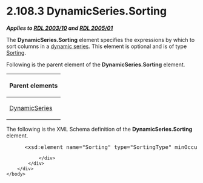 <html dir="LTR" xmlns:mshelp="http://msdn.microsoft.com/mshelp" xmlns:ddue="http://ddue.schemas.microsoft.com/authoring/2003/5" xmlns:xlink="http://www.w3.org/1999/xlink" xmlns:tool="http://www.microsoft.com/tooltip">
    <head>
        <meta http-equiv="Content-Type" content="text/html; CHARSET=utf-8"></meta>
        <meta name="save" content="history"></meta>
        <title>2.108.3 DynamicSeries.Sorting</title>
        <xml>
            <mshelp:toctitle title="2.108.3 DynamicSeries.Sorting"></mshelp:toctitle>
            <mshelp:rltitle title="[MS-RDL]: DynamicSeries.Sorting"></mshelp:rltitle>
            <mshelp:keyword index="A" term="91280eb6-8699-4fdd-994d-1ae455e5b849"></mshelp:keyword>
            <mshelp:attr name="DCSext.ContentType" value="open specification"></mshelp:attr>
            <mshelp:attr name="AssetID" value="91280eb6-8699-4fdd-994d-1ae455e5b849"></mshelp:attr>
            <mshelp:attr name="TopicType" value="kbRef"></mshelp:attr>
            <mshelp:attr name="DCSext.Title" value="[MS-RDL]: DynamicSeries.Sorting" />
        </xml>
    </head>
    <body>
        <div id="header">
            <h1 class="heading">2.108.3 DynamicSeries.Sorting</h1>
        </div>
        <div id="mainSection">
            <div id="mainBody">
                <div id="allHistory" class="saveHistory"></div>
                <div id="sectionSection0" class="section" name="collapseableSection">
                    

<p><b><i>Applies to </i></b><a href="a7e2ad00-07c8-4f6d-80ab-3ad55df7b233.htm"><b><i>RDL 2003/10</i></b></a><b>
<i>and </i></b><a href="3ebe2912-4958-4832-b391-cad1f5e13338.htm"><b><i>RDL 2005/01</i></b></a></p>

<p>The <b>DynamicSeries.Sorting</b> element specifies the
expressions by which to sort columns in a <a href="b2482b3f-74ab-4ca8-a9e5-c07955011743.htm#gt_f061da26-2ecc-45e2-aedd-e14f8f9df1df">dynamic series</a>. This
element is optional and is of type <a href="1bf282fa-97a7-4dc0-b8af-171f4e777f73.htm">Sorting</a>.</p>

<p>Following is the parent element of the <b>DynamicSeries.Sorting</b>
element.</p>

<table>
 <thead>
  <tr>
   <th>
   <p>Parent elements</p>
   </th>
  </tr>
 </thead>
 <tr>
  <td>
  <p><a href="85f27584-6ad1-46ad-8dce-52cf7851c73f.htm">DynamicSeries</a></p>
  </td>
 </tr>
</table>

<p>The following is the XML Schema definition of the <b>DynamicSeries.Sorting</b>
element.</p>

<dl>
<dd>
<div><pre> &lt;xsd:element name=&quot;Sorting&quot; type=&quot;SortingType&quot; minOccurs=&quot;0&quot; /&gt;
</pre></div>
</dd></dl>


                </div>
            </div>
        </div>
    </body>
</html>